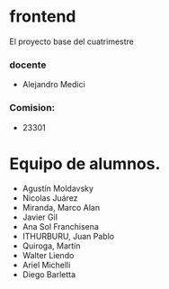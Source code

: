 # frontend
El proyecto base del cuatrimestre

### docente
 - Alejandro Medici
 
### Comision:
 - 23301

# Equipo de alumnos.

- Agustín Moldavsky
- Nicolas Juárez
- Miranda, Marco Alan
- Javier Gil
- Ana Sol Franchisena
- ITHURBURU, Juan Pablo 
- Quiroga, Martín
- Walter Liendo
- Ariel Michelli
- Diego Barletta

